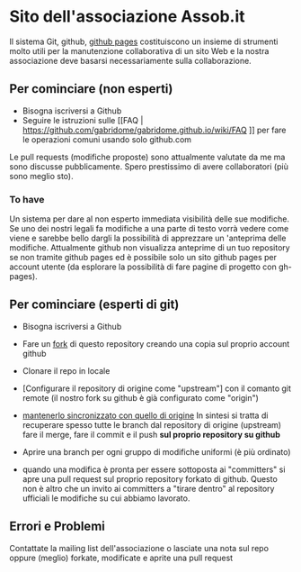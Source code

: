 # Sito dell'associazione Assob.it

Il sistema Git, github, [github pages](https://pages.github.com/) costituiscono un insieme di strumenti molto utili per la manutenzione collaborativa di un sito Web e la nostra associazione deve basarsi necessariamente sulla collaborazione.

## Per cominciare (non esperti)

* Bisogna iscriversi a Github
* Seguire le istruzioni sulle [[FAQ | https://github.com/gabridome/gabridome.github.io/wiki/FAQ ]] per fare le operazioni comuni usando solo github.com

Le pull requests (modifiche proposte) sono attualmente valutate da me ma sono discusse pubblicamente. Spero prestissimo di avere collaboratori (più sono meglio sto).

### To have
Un sistema per dare al non esperto immediata visibilità delle sue modifiche. Se uno dei nostri legali fa modifiche a una parte di testo vorrà vedere come viene e sarebbe bello dargli la possibilità di apprezzare un 'anteprima delle modifiche. Attualmente github non visualizza anteprime di un tuo repository se non tramite github pages ed è possibile solo un sito github pages per account utente (da esplorare la possibilità di fare pagine di progetto con gh-pages).

## Per cominciare (esperti di git)
* Bisogna iscriversi a Github
* Fare un [fork](https://help.github.com/articles/about-forks/) di questo repository creando una copia sul proprio account github
* Clonare il repo in locale
* [Configurare il repository di origine come "upstream"] con il comanto git remote (il nostro fork su github è già configurato come "origin")
* [mantenerlo sincronizzato con quello di origine](https://help.github.com/articles/syncing-a-fork/)
In sintesi si tratta di recuperare spesso tutte le branch dal repository di origine (upstream) fare il merge, fare il commit e il push **sul proprio repository su github**

* Aprire una branch per ogni gruppo di modifiche uniformi (è più ordinato)
* quando una modifica è pronta per essere sottoposta ai "committers" si apre una pull request sul proprio repository forkato di github. Questo non è altro che un invito ai committers a "tirare dentro" al repository ufficiali le modifiche su cui abbiamo lavorato.

## Errori e Problemi

Contattate la mailing list dell'associazione o lasciate una nota sul repo oppure (meglio) forkate, modificate e aprite una pull request
